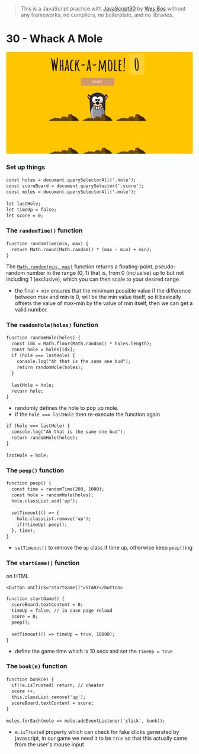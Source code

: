 > This is a JavaScript practice with [JavaScript30](https://javascript30.com/) by [Wes Bos](https://github.com/wesbos) without any frameworks, no compilers, no boilerplate, and no libraries.

# 30 - Whack A Mole

![](images/30_00.png)

### Set up things

```
const holes = document.querySelectorAll('.hole');
const scoreBoard = document.querySelector('.score');
const moles = document.querySelectorAll('.mole');

let lastHole;
let timeUp = false;
let score = 0;
```

### The `randomTime()` function

```
function randomTime(min, max) {
  return Math.round(Math.random() * (max - min) + min);
}
```

The [`Math.random(min, max)`](https://developer.mozilla.org/en-US/docs/Web/JavaScript/Reference/Global_Objects/Math/random) function returns a floating-point, pseudo-random number in the range (0, 1) that is, from 0 (inclusive) up to but not including 1 (exclusive), which you can then scale to your desired range.

- the final `+ min` ensures that the minimum possible value if the difference between max and min is 0, will be the min value itself, so it basically offsets the value of max-min by the value of min itself, then we can get a valid number.

### The `randomHole(holes)` function

```
function randomHole(holes) {
  const idx = Math.floor(Math.random() * holes.length);
  const hole = holes[idx];
  if (hole === lastHole) {
    console.log("Ah that is the same one bud");
    return randomHole(holes);
  }

  lastHole = hole;
  return hole;
}
```

- randomly defines the hole to pop up mole.
- if the `hole === lastHole` then re-execute the function again

```
if (hole === lastHole) {
  console.log("Ah that is the same one bud");
  return randomHole(holes);
}

lastHole = hole;
```

### The `peep()` function

```
function peep() {
  const time = randomTime(200, 1000);
  const hole = randomHole(holes);
  hole.classList.add('up');

  setTimeout(() => {
    hole.classList.remove('up');
    if(!timeUp) peep();
  }, time);
}
```

- `setTimeout()` to remove the `up` class if time up, otherwise keep `peep()`ing

### The `startGame()` function

on HTML

```
<button onClick="startGame()">START</button>
```

```
function startGame() {
  scoreBoard.textContent = 0;
  timeUp = false; // in case page reload
  score = 0;
  peep();

  setTimeout(() => timeUp = true, 10000);
}
```

- define the game time which is 10 secs and set the `timeUp = true`

### The `bonk(e)` function

```
function bonk(e) {
  if(!e.isTrusted) return; // cheater
  score ++;
  this.classList.remove('up');
  scoreBoard.textContent = score;
}

moles.forEach(mole => mole.addEventListener('click', bonk));
```

- `e.isTrusted` property which can check for fake clicks generated by javascript, in our game we need it to be `true` so that this actually came from the user's mouse input

